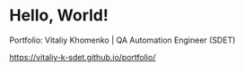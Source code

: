 # Hello, World!
Portfolio: Vitaliy Khomenko | QA Automation Engineer (SDET)

https://vitaliy-k-sdet.github.io/portfolio/
